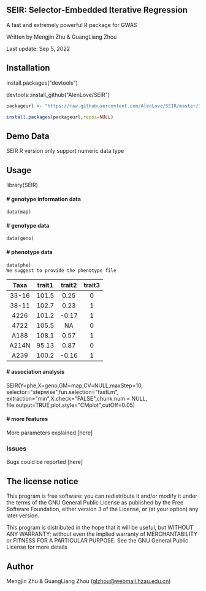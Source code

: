 ## SEIR: Selector-Embedded Iterative Regression
   A fast and extremely powerful R package for GWAS
  
   Written by Mengjin Zhu & GuangLiang Zhou
  
   Last update: Sep 5, 2022
## Installation
   install.packages("devtools")

   devtools::install_github("AlenLove/SEIR")
   ```R
   packageurl <- "https://raw.githubusercontent.com/AlenLove/SEIR/master/1.1.0/SEIR_1.1.0.zip"
   
   install.packages(packageurl,repos=NULL)
   ```

## Demo Data
   SEIR R version only support numeric data type
## Usage
   library(SEIR)

#### # genotype information data
    data(map)
#### # genotype data
    data(geno)
#### # phenotype data
    data(phe)
    We suggest to provide the phenotype file

| Taxa | trait1 | trait2 | trait3 |
| :---: | :---: |:---: |:---: |
|33-16|101.5|0.25|0|
|38-11|	102.7|0.23|1|
|4226	|101.2|-0.17|1|
|4722|	105.5|NA|0|
|A188	|108.1|0.57|1|
|A214N|	95.13|0.87|0|
|A239	|100.2|-0.16|1|

#### # association analysis
SEIR(Y=phe,X=geno,GM=map,CV=NULL,maxStep=10,
    selector="stepwise",fun.selection="fastLm",
    extraction="min",X.check="FALSE",chunk.num = NULL,
    file.output=TRUE,plot.style="CMplot",cutOff=0.05)
#### # more features   
More parameters explained [here]
### Issues
Bugs could be reported [here]
## The license notice
This program is free software: you can redistribute it and/or modify it under the terms of the GNU General Public License as published by the Free Software Foundation, either version 3 of the License, or (at your option) any later version.

This program is distributed in the hope that it will be useful, but WITHOUT ANY WARRANTY; without even the implied warranty of MERCHANTABILITY or FITNESS FOR A PARTICULAR PURPOSE. See the GNU General Public License for more details
## Author
Mengjin Zhu & GuangLiang Zhou (glzhou@webmail.hzau.edu.cn)
